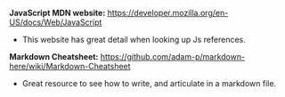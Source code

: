 **JavaScript MDN website:** https://developer.mozilla.org/en-US/docs/Web/JavaScript
* This website has great detail when looking up Js references.

**Markdown Cheatsheet:** https://github.com/adam-p/markdown-here/wiki/Markdown-Cheatsheet
* Great resource to see how to write, and articulate in a markdown file.
